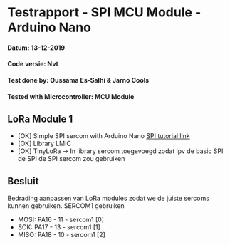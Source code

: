 # Testrapport - SPI MCU Module - Arduino Nano
#### Datum: 13-12-2019
#### Code versie: Nvt
#### Test done by: Oussama Es-Salhi & Jarno Cools
#### Tested with Microcontroller: MCU Module
 
## LoRa Module 1
- [OK] Simple SPI sercom with Arduino Nano [SPI tutorial link](https://circuits4you.com/2019/01/03/arduino-spi-communication-example/) 
- [OK] Library LMIC 
- [OK] TinyLoRa -> In library sercom toegevoegd zodat ipv de basic SPI de SPI de SPI sercom zou gebruiken

## Besluit
Bedrading aanpassen van LoRa modules zodat we de juiste sercoms kunnen gebruiken. SERCOM1 gebruiken   
- MOSI: PA16 - 11 - sercom1 [0]    
- SCK: PA17 - 13 - sercom1 [1]    
- MISO: PA18 - 10 - sercom1 [2]   
